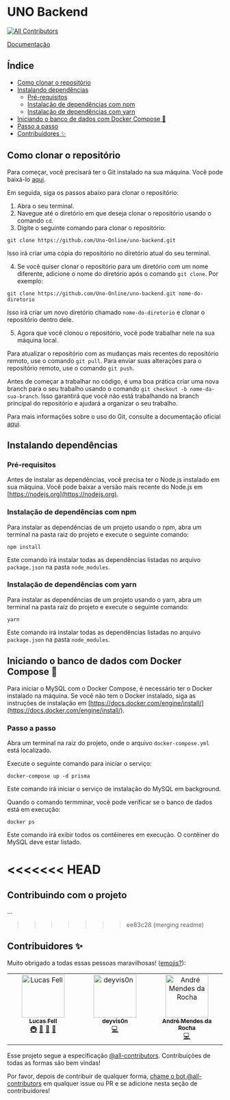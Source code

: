 # UNO Backend

<!-- ALL-CONTRIBUTORS-BADGE:START - Do not remove or modify this section -->

[![All Contributors](https://img.shields.io/badge/all_contributors-3-orange.svg?style=flat-square)](#contributors-)

<!-- ALL-CONTRIBUTORS-BADGE:END -->

[Documentação](https://documenter.getpostman.com/view/13271893/2s93RMVvtQ)

## Índice

- [Como clonar o repositório](#como-clonar-o-repositório)
- [Instalando dependências](#instalando-dependências)
  - [Pré-requisitos](#pré-requisitos)
  - [Instalação de dependências com npm](#instalação-de-dependências-com-npm)
  - [Instalação de dependências com yarn](#instalação-de-dependências-com-yarn)
- [Iniciando o banco de dados com Docker Compose 🐳](#iniciando-o-banco-de-dados-com-docker-compose-)
- [Passo a passo](#passo-a-passo)
- [Contribuidores ✨](#contribuidores-)

## Como clonar o repositório

Para começar, você precisará ter o Git instalado na sua máquina. Você pode baixá-lo [aqui](https://git-scm.com/downloads).

Em seguida, siga os passos abaixo para clonar o repositório:

1. Abra o seu terminal.
2. Navegue até o diretório em que deseja clonar o repositório usando o comando `cd`.
3. Digite o seguinte comando para clonar o repositório:

```
git clone https://github.com/Uno-Online/uno-backend.git
```

Isso irá criar uma cópia do repositório no diretório atual do seu terminal.

4. Se você quiser clonar o repositório para um diretório com um nome diferente, adicione o nome do diretório após o comando `git clone`. Por exemplo:

```
git clone https://github.com/Uno-Online/uno-backend.git nome-do-diretorio
```

Isso irá criar um novo diretório chamado `nome-do-diretorio` e clonar o repositório dentro dele.

5. Agora que você clonou o repositório, você pode trabalhar nele na sua máquina local.

Para atualizar o repositório com as mudanças mais recentes do repositório remoto, use o comando `git pull`. Para enviar suas alterações para o repositório remoto, use o comando `git push`.

Antes de começar a trabalhar no código, é uma boa prática criar uma nova branch para o seu trabalho usando o comando `git checkout -b nome-da-sua-branch`. Isso garantirá que você não está trabalhando na branch principal do repositório e ajudará a organizar o seu trabalho.

Para mais informações sobre o uso do Git, consulte a documentação oficial [aqui](https://git-scm.com/doc).

## Instalando dependências

### Pré-requisitos

Antes de instalar as dependências, você precisa ter o Node.js instalado em sua máquina. Você pode baixar a versão mais recente do Node.js em [https://nodejs.org](https://nodejs.org).

### Instalação de dependências com npm

Para instalar as dependências de um projeto usando o npm, abra um terminal na pasta raiz do projeto e execute o seguinte comando:

```
npm install
```

Este comando irá instalar todas as dependências listadas no arquivo `package.json` na pasta `node_modules`.

### Instalação de dependências com yarn

Para instalar as dependências de um projeto usando o yarn, abra um terminal na pasta raiz do projeto e execute o seguinte comando:

```
yarn
```

Este comando irá instalar todas as dependências listadas no arquivo `package.json` na pasta `node_modules`.

## Iniciando o banco de dados com Docker Compose 🐳

Para iniciar o MySQL com o Docker Compose, é necessário ter o Docker instalado na máquina. Se você não tem o Docker instalado, siga as instruções de instalação em [https://docs.docker.com/engine/install/](https://docs.docker.com/engine/install/).

### Passo a passo

Abra um terminal na raiz do projeto, onde o arquivo `docker-compose.yml` está localizado.

Execute o seguinte comando para iniciar o serviço:

```
docker-compose up -d prisma
```

Este comando irá iniciar o serviço de instalação do MySQL em background.

Quando o comando termminar, você pode verificar se o banco de dados está em execução:

```
docker ps
```

Este comando irá exibir todos os contêineres em execução. O contêiner do MySQL deve estar listado.

<<<<<<< HEAD
=======
## Contribuindo com o projeto

...

>>>>>>> ee83c28 (merging readme)
## Contribuidores ✨

Muito obrigado a todas essas pessoas maravilhosas! ([emojis?](https://allcontributors.org/docs/en/emoji-key)):

<!-- ALL-CONTRIBUTORS-LIST:START - Do not remove or modify this section -->
<!-- prettier-ignore-start -->
<!-- markdownlint-disable -->
<table>
  <tbody>
    <tr>
      <td align="center" valign="top" width="14.28%"><a href="https://github.com/fell-lucas"><img src="https://avatars.githubusercontent.com/u/47724710?v=4?s=100" width="100px;" alt="Lucas Fell"/><br /><sub><b>Lucas Fell</b></sub></a><br /><a href="#infra-fell-lucas" title="Infrastructure (Hosting, Build-Tools, etc)">🚇</a> <a href="#maintenance-fell-lucas" title="Maintenance">🚧</a> <a href="#tool-fell-lucas" title="Tools">🔧</a> <a href="https://github.com/Uno-Online/uno-backend/pulls?q=is%3Apr+reviewed-by%3Afell-lucas" title="Reviewed Pull Requests">👀</a></td>
      <td align="center" valign="top" width="14.28%"><a href="https://github.com/deyvis0n"><img src="https://avatars.githubusercontent.com/u/82903398?v=4?s=100" width="100px;" alt="deyvis0n"/><br /><sub><b>deyvis0n</b></sub></a><br /><a href="https://github.com/Uno-Online/uno-backend/commits?author=deyvis0n" title="Code">💻</a></td>
      <td align="center" valign="top" width="14.28%"><a href="https://kaolhou.dev"><img src="https://avatars.githubusercontent.com/u/71137653?v=4?s=100" width="100px;" alt="André Mendes da Rocha"/><br /><sub><b>André Mendes da Rocha</b></sub></a><br /><a href="https://github.com/Uno-Online/uno-backend/commits?author=Kaolhou" title="Code">💻</a></td>
    </tr>
  </tbody>
</table>

<!-- markdownlint-restore -->
<!-- prettier-ignore-end -->

<!-- ALL-CONTRIBUTORS-LIST:END -->

Esse projeto segue a especificação [@all-contributors](https://github.com/all-contributors/all-contributors). Contribuições de todas as formas são bem vindas!

Por favor, depois de contribuir de qualquer forma, [chame o bot @all-contributors](https://github.com/Uno-Online/uno-backend/pull/41#issuecomment-1481839393) em qualquer issue ou PR e se adicione nesta seção de contribuidores!
